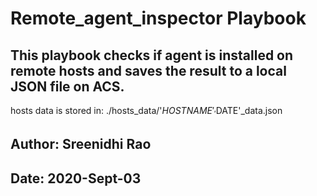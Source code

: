# Remote_agent_inspector Playbook

## This playbook checks if agent is installed on remote hosts and saves the result to a local JSON file on ACS.
hosts data is stored in: ./hosts_data/'$HOSTNAME'_'$DATE'_data.json
## Author: Sreenidhi Rao
## Date: 2020-Sept-03
